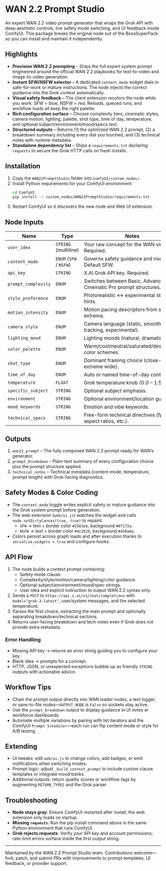 # WAN 2.2 Prompt Studio

An expert WAN 2.2 video prompt generator that wraps the Grok API with deep aesthetic controls, live safety mode switching, and UI feedback inside ComfyUI. This package breaks the original node out of the BossSuperPack so you can install and maintain it independently.

## Highlights
- **Precision WAN 2.2 prompting** – Ships the full expert system prompt engineered around the official WAN 2.2 playbooks for text-to-video and image-to-video generation.
- **Instant SFW/NSFW selector** – A dedicated `content_mode` widget dials in safe-for-work or mature instructions. The node injects the correct guidance into the Grok context automatically.
- **Visual safety feedback** – The client extension recolors the node while you work: SFW = blue, NSFW = red. Reloads, queued runs, and workflow loads all keep the right palette.
- **Rich configuration surface** – Choose complexity tiers, cinematic styles, camera motion, lighting, palette, shot type, time of day, temperature, and optional subject/environment/mood/specs text.
- **Structured outputs** – Returns (1) the optimized WAN 2.2 prompt, (2) a breakdown summary including every dial you touched, and (3) technical notes with runtime metadata.
- **Standalone dependency list** – Ships a `requirements.txt` declaring `requests` to secure the Grok HTTP calls on fresh installs.

## Installation
1. Copy the `WAN22PromptStudio` folder into `ComfyUI/custom_nodes/`.
2. Install Python requirements for your ComfyUI environment:
   ```bash
   cd ComfyUI
   pip install -r custom_nodes/WAN22PromptStudio/requirements.txt
   ```
3. Restart ComfyUI so it discovers the new node and Web UI extension.

## Node Inputs
| Name | Type | Notes |
| ---- | ---- | ----- |
| `user_idea` | `STRING` (multiline) | Your raw concept for the WAN video. Required. |
| `content_mode` | `ENUM` (`SFW` / `NSFW`) | Governs safety guidance and node color. Default SFW. |
| `api_key` | `STRING` | X.AI Grok API key. Required. |
| `prompt_complexity` | `ENUM` | Switches between Basic, Advanced, and Cinematic Pro prompt structures. |
| `style_preference` | `ENUM` | Photorealistic ↔ experimental styling hints. |
| `motion_intensity` | `ENUM` | Motion pacing descriptors from subtle to extreme. |
| `camera_style` | `ENUM` | Camera language (static, smooth, tracking, experimental). |
| `lighting_mood` | `ENUM` | Lighting moods (natural, dramatic, etc.). |
| `color_palette` | `ENUM` | Warm/cool/neutral/saturated/desaturated color schemes. |
| `shot_type` | `ENUM` | Dominant framing choice (close-up → extreme wide). |
| `time_of_day` | `ENUM` | Auto or named time-of-day context. |
| `temperature` | `FLOAT` | Grok temperature knob (0.0 – 1.5). |
| `specific_subject` | `STRING` | Optional subject emphasis. |
| `environment` | `STRING` | Optional environment/location guidance. |
| `mood_keywords` | `STRING` | Emotion and vibe keywords. |
| `technical_specs` | `STRING` | Free-form technical directives (fps, aspect ratios, etc.). |

## Outputs
1. `wan22_prompt` – The fully composed WAN 2.2 prompt ready for WAN’s generator.
2. `prompt_breakdown` – Plain-text summary of every configuration choice plus the prompt structure applied.
3. `technical_notes` – Technical metadata (content mode, temperature, prompt length) with Grok-facing diagnostics.

## Safety Modes & Color Coding
- The `content_mode` toggle writes explicit safety or mature guidance into the Grok system prompt before generation.
- The web extension (`web/ui.js`) watches the widget and calls `node.setDirtyCanvas(true, true)` to repaint.
  - `SFW` → text + border color `#2563eb`, background `#0f172a`.
  - `NSFW` → text + border color `#dc2626`, background `#450a0a`.
- Colors persist across graph loads and after execution thanks to `serialize_widgets = true` and configure hooks.

## API Flow
1. The node builds a context prompt containing:
   - Safety mode clause.
   - Complexity/style/motion/camera/lighting/color guidance.
   - Optional subject/environment/mood/spec strings.
   - User idea and explicit instruction to output WAN 2.2 syntax only.
2. Sends a `POST` to `https://api.x.ai/v1/chat/completions` with `model="grok-3-latest"`, user/system messages, and the selected temperature.
3. Parses the first choice, extracting the main prompt and optionally separating breakdown/technical sections.
4. Returns user-facing breakdown and tech notes even if Grok does not provide extra metadata.

### Error Handling
- Missing API key → returns an error string guiding you to configure your key.
- Blank idea → prompts for a concept.
- HTTP, JSON, or unexpected exceptions bubble up as friendly `STRING` outputs with actionable advice.

## Workflow Tips
- Chain the prompt output directly into WAN loader nodes, a text logger, or save-to-file nodes—`OUTPUT_NODE` is `False` so sockets stay active.
- Use the `prompt_breakdown` output to display guidance in UI notes or workforce dashboards.
- Automate multiple variations by pairing with list iterators and the ComfyUI `Prompt Scheduler`—each run can flip content mode or style for A/B testing.

## Extending
- UI tweaks: edit `web/ui.js` to change colors, add badges, or emit notifications when switching modes.
- Prompt logic: adjust `_build_context_prompt` to include custom clause templates or integrate mood banks.
- Additional outputs: return quality scores or workflow tags by augmenting `RETURN_TYPES` and the Grok parser.

## Troubleshooting
- **Node stays gray**: Ensure ComfyUI restarted after install; the web extension only loads on startup.
- **Missing `requests`**: Run the pip install command above in the same Python environment that runs ComfyUI.
- **Grok rejects requests**: Verify your API key and account permissions; rate-limit errors surface inside the first output string.

---
Maintained by the WAN 2.2 Prompt Studio team. Contributions welcome—fork, patch, and submit PRs with improvements to prompt templates, UI feedback, or provider support.
